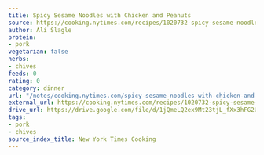 ```yaml
---
title: Spicy Sesame Noodles with Chicken and Peanuts
source: https://cooking.nytimes.com/recipes/1020732-spicy-sesame-noodles-with-chicken-and-peanuts
author: Ali Slagle
protein:
- pork
vegetarian: false
herbs:
- chives
feeds: 0
rating: 0
category: dinner
url: "/notes/cooking.nytimes.com/spicy-sesame-noodles-with-chicken-and-peanuts.html"
external_url: https://cooking.nytimes.com/recipes/1020732-spicy-sesame-noodles-with-chicken-and-peanuts
drive_url: https://drive.google.com/file/d/1jQmeLQ2ex9Mt23tjL_fXx3hFG2U_8zXP/view?usp=drive_link
tags:
- pork
- chives
source_index_title: New York Times Cooking
---
```



